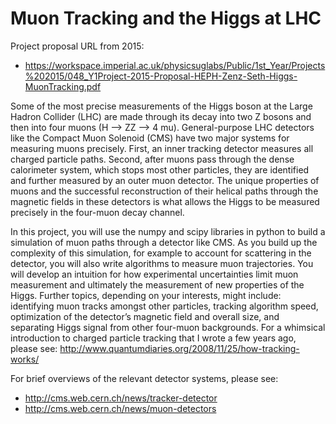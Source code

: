 Muon Tracking and the Higgs at LHC
==================================

Project proposal URL from 2015:

* https://workspace.imperial.ac.uk/physicsuglabs/Public/1st_Year/Projects%202015/048_Y1Project-2015-Proposal-HEPH-Zenz-Seth-Higgs-MuonTracking.pdf

Some of the most precise measurements of the Higgs boson at the Large Hadron Collider (LHC) are made through its decay into two Z bosons and then into four muons (H --> ZZ --> 4 mu). General-purpose LHC detectors like the Compact Muon Solenoid (CMS) have two major systems for measuring muons precisely. First, an inner tracking detector measures all charged particle paths. Second, after muons pass through the dense calorimeter system, which stops most other particles, they are identified and further measured by an outer muon detector. The unique properties of muons and the successful reconstruction of their helical paths through the magnetic fields in these detectors is what allows the Higgs to be measured precisely in the four-muon decay channel.

In this project, you will use the numpy and scipy libraries in python to build a simulation of muon paths through a detector like CMS. As you build up the complexity of this simulation, for example to account for scattering in the detector, you will also write algorithms to measure muon trajectories. You will develop an intuition for how experimental uncertainties limit muon measurement and ultimately the measurement of new properties of the Higgs. Further topics, depending on your interests, might include: identifying muon tracks amongst other particles, tracking algorithm speed, optimization of the detector’s magnetic field and overall size, and separating Higgs signal from other four-muon backgrounds.
For a whimsical introduction to charged particle tracking that I wrote a few years ago, please see: http://www.quantumdiaries.org/2008/11/25/how-tracking-works/

For brief overviews of the relevant detector systems, please see:

* http://cms.web.cern.ch/news/tracker-detector 
* http://cms.web.cern.ch/news/muon-detectors
